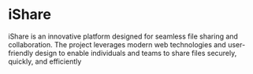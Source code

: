 # iShare
iShare is an innovative platform designed for seamless file sharing and collaboration. The project leverages modern web technologies and user-friendly design to enable individuals and teams to share files securely, quickly, and efficiently
